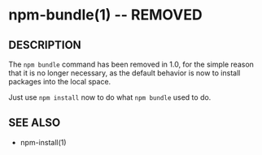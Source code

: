 npm-bundle(1) -- REMOVED
========================






















<extoc></extoc>

## DESCRIPTION

The `npm bundle` command has been removed in 1.0, for the simple reason
that it is no longer necessary, as the default behavior is now to
install packages into the local space.

Just use `npm install` now to do what `npm bundle` used to do.

## SEE ALSO

* npm-install(1)

